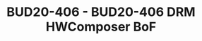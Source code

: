 ---
categories:
- bud20
description: Birds of a Feather discussion on priorities and requirements for the
  DRM HWComposer project.
image:
  featured: 'true'
  path: https://static.linaro.org/connect/bud20/images/BUD20-406.png
session_id: BUD20-406
session_speakers:
- speaker_bio: AOSP devboard and Kernel developer
  speaker_company: Linaro
  speaker_image: http://avatars.sched.co/3/30/517344/avatar.jpg.320x320px.jpg?b7b
  speaker_name: John Stultz
  speaker_position: Kernel Developer / AOSP devboards
  speaker_role: attendee, speaker
session_track: Android
tag: session
tags: Android
title: BUD20-406 - BUD20-406 DRM HWComposer BoF
---